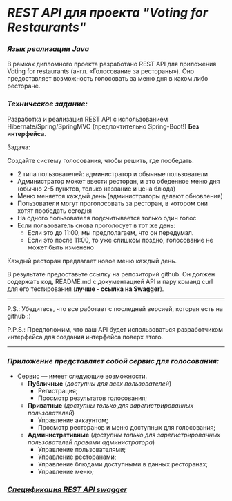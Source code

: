 # _REST API для проекта "Voting for Restaurants"_

### _Язык реализации Java_

В рамках дипломного проекта разработано REST API для приложения Voting for restaurants (англ. «Голосование за рестораны»). Оно
предоставляет
возможность
голосовать за меню дня в каком либо ресторане.

###  _Техническое задание:_

Разработка и реализация REST API с использованием Hibernate/Spring/SpringMVC (предпочтительно Spring-Boot!) **Без интерфейса**.

Задача:

Создайте систему голосования, чтобы решить, где пообедать.

* 2 типа пользователей: администратор и обычные пользователи
* Администратор может ввести ресторан, и это обеденное меню дня (обычно 2-5 пунктов, только название и цена блюда)
* Меню меняется каждый день (администраторы делают обновления)
* Пользователи могут проголосовать за ресторан, в котором они хотят пообедать сегодня
* На одного пользователя подсчитывается только один голос
* Если пользователь снова проголосует в тот же день:
  - Если это до 11:00, мы предполагаем, что он передумал.
  - Если это после 11:00, то уже слишком поздно, голосование не может быть изменено

Каждый ресторан предлагает новое меню каждый день.

В результате предоставьте ссылку на репозиторий github. Он должен содержать код, README.md с документацией API и пару команд curl для его тестирования (**лучше - ссылка на Swagger**).

-----------------------------
P.S.: Убедитесь, что все работает с последней версией, которая есть на github :)

P.P.S.: Предположим, что ваш API будет использоваться разработчиком интерфейса для создания интерфейса поверх этого.

-----------------------------

### _Приложение представляет собой сервис для голосования:_

- Сервис — имеет следующие возможности.
  - **Публичные** (_доступны для всех пользователей_)
    - Регистрация;
    - Просмотр результатов голосования;
  - **Приватные** (_доступны только для зарегистрированных пользователей_)
    - Управление аккаунтом;
    - Просмотр ресторанов и меню доступных для голосования;
  - **Административные** (_доступны только для зарегистрированных пользователей правами администратора_)
    - Управление пользователями;
    - Управление ресторанами;
    - Управление блюдами доступными в данных ресторанах;
    - Управление меню;

### _[Спецификация REST API swagger](http://localhost:8080/swagger-ui/index.html)_

